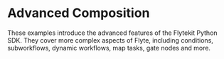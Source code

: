 # Advanced Composition

These examples introduce the advanced features of the Flytekit Python SDK.
They cover more complex aspects of Flyte, including conditions, subworkflows,
dynamic workflows, map tasks, gate nodes and more.
